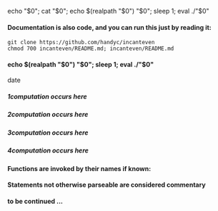 echo "$0"; cat "$0"; echo $(realpath "$0") "$0"; sleep 1; eval ./"$0"

#### Documentation is also code, and you can run this just by reading it:

```
git clone https://github.com/handyc/incanteven
chmod 700 incanteven/README.md; incanteven/README.md
```

#### echo $(realpath "$0") "$0"; sleep 1; eval ./"$0"
date
##### 1computation occurs here
##### 2computation occurs here
##### 3computation occurs here
##### 4computation occurs here

#### Functions are invoked by their names if known:

#### Statements not otherwise parseable are considered commentary
####
#### to be continued ...
